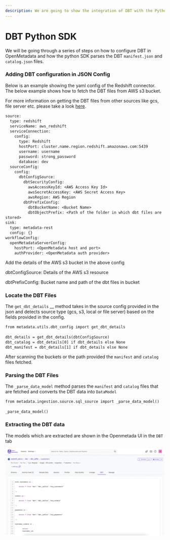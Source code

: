 ```yaml
---
description: We are going to show the integration of DBT with the Python SDK.
---
```


# DBT Python SDK

We will be going through a series of steps on how to configure DBT in OpenMetadata and how the python SDK parses the DBT `manifest.json` and `catalog.json` files.

### Adding DBT configuration in JSON Config

Below is an example showing the yaml config of the Redshift connector. The below example shows how to fetch the DBT files from AWS s3 bucket.

For more information on getting the DBT files from other sources like gcs, file server etc. please take a look [here](add-dbt-while-ingesting-from-cli.md#add-dbt-source).

```
source:
  type: redshift
  serviceName: aws_redshift
  serviceConnection:
    config:
      type: Redshift
      hostPort: cluster.name.region.redshift.amazonaws.com:5439
      username: username
      password: strong_password
      database: dev
  sourceConfig:
    config:
      dbtConfigSource:
        dbtSecurityConfig:
          awsAccessKeyId: <AWS Access Key Id>
          awsSecretAccessKey: <AWS Secret Access Key>
          awsRegion: AWS Region
        dbtPrefixConfig:
          dbtBucketName: <Bucket Name>
          dbtObjectPrefix: <Path of the folder in which dbt files are stored>
sink:
  type: metadata-rest
  config: {}
workflowConfig:
  openMetadataServerConfig:
    hostPort: <OpenMetadata host and port>
    authProvider: <OpenMetadata auth provider>
```

Add the details of the AWS s3 bucket in the above config

dbtConfigSource: Details of the AWS s3 resource

dbtPrefixConfig: Bucket name and path of the dbt files in bucket

### Locate the DBT Files

The `get_dbt_details` __ method takes in the source config provided in the json  and detects source type (gcs, s3, local or file server) based on the fields provided in the config.

```
from metadata.utils.dbt_config import get_dbt_details

dbt_details = get_dbt_details(dbtConfigSource)
dbt_catalog = dbt_details[0] if dbt_details else None
dbt_manifest = dbt_details[1] if dbt_details else None
```

After scanning the buckets or the path provided the `manifest` and `catalog` files fetched.

### Parsing the DBT Files

The `_parse_data_model` method parses the `manifest` and `catalog` files that are fetched and converts the DBT data into `DataModel`

```
from metadata.ingestion.source.sql_source import _parse_data_model()

_parse_data_model()
```

### Extracting the DBT data

The models which are extracted are shown in the Openmetada UI in the `DBT` tab

![DBT Models](<../../.gitbook/assets/image (9) (1).png>)
